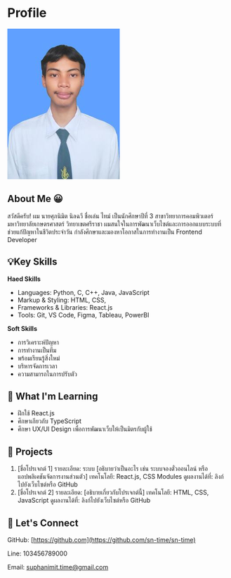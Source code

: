 # Profile
![img_me](img/ThisMe.jpg)

## About Me 😀
สวัสดีครับ!
ผม นายศุภนิมิต นิลฉวี ชื่อเล่น ไทม์ เป็นนักศึกษาปีที่ 3 สาขาวิทยาการคอมพิวเตอร์ มหาวิทยาลัยเกษตรศาสตร์ วิทยาเขตศรีราชา
ผมสนใจในการพัฒนาเว็บไซต์และการออกแบบระบบที่ช่วยแก้ปัญหาในชีวิตประจำวัน กำลังศึกษาและมองหาโอกาสในการทำงานเป็น Frontend Developer

## 💡Key Skills
**Haed Skills**
- Languages: Python, C, C++, Java, JavaScript 
- Markup & Styling: HTML, CSS,
- Frameworks & Libraries: React.js
- Tools: Git, VS Code, Figma, Tableau, PowerBI
  
**Soft Skills**
- การวิเคราะห์ปัญหา
- การทำงานเป็นทีม
- พร้อมเรียนรู้สิ่งใหม่
- บริหารจัดการเวลา
- ความสามารถในการปรับตัว

## 🌱 What I'm Learning
- ฝึกใช้ React.js 
- ศึกษาเกียวกับ TypeScript
- ศึกษา UX/UI Design เพื่อการพัฒนาเว็บให้เป็นมิตรกับผู้ใช้

## 📂 Projects
1. [ชื่อโปรเจกต์ 1]
รายละเอียด: ระบบ [อธิบายว่าเป็นอะไร เช่น ระบบจองตั๋วออนไลน์ หรือแอปพลิเคชันจัดการงานส่วนตัว]
เทคโนโลยี: React.js, CSS Modules
ดูผลงานได้ที่: ลิงก์ไปยังเว็บไซต์หรือ GitHub
2. [ชื่อโปรเจกต์ 2]
รายละเอียด: [อธิบายเกี่ยวกับโปรเจกต์นี้]
เทคโนโลยี: HTML, CSS, JavaScript
ดูผลงานได้ที่: ลิงก์ไปยังเว็บไซต์หรือ GitHub

## 🤝 Let's Connect
GitHub: [https://github.com](https://github.com/sn-time/sn-time)

Line: 103456789000

Email: suphanimit.time@gmail.com
